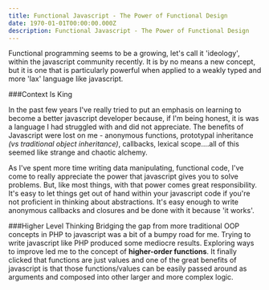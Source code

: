 ```yaml
---
title: Functional Javascript - The Power of Functional Design
date: 1970-01-01T00:00:00.000Z
description: Functional Javascript - The Power of Functional Design
---
```


Functional programming seems to be a growing, let's call it 'ideology', within the javascript community recently. It is by no means a new concept, but it is one that is particularly powerful when applied to a weakly typed and more 'lax' language like javascript.

###Context Is King

In the past few years I've really tried to put an emphasis on learning to become a better javascript developer because, if I'm being honest, it is was a language I had struggled with and did not appreciate. The benefits of Javascript were lost on me - anonymous functions, prototypal inheritance _(vs traditional object inheritance)_, callbacks, lexical scope....all of this seemed like strange and chaotic alchemy.

As I've spent more time writing data manipulating, functional code, I've come to really appreciate the power that javascript gives you to solve problems. But, like most things, with that power comes great responsibility. It's easy to let things get out of hand within your javascript code if you're not proficient in thinking about abstractions. It's easy enough to write anonymous callbacks and closures and be done with it because 'it works'.

###Higher Level Thinking
Bridging the gap from more traditional OOP concepts in PHP to javascript was a bit of a bumpy road for me. Trying to write javascript like PHP produced some mediocre results. Exploring ways to improve led me to the concept of **higher-order functions**. It finally clicked that functions are just values and one of the great benefits of javascript is that those functions/values can be easily passed around as arguments and composed into other larger and more complex logic.
